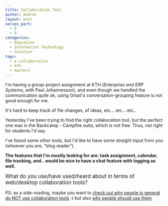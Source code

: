 ```yaml
---
title: Collaboration Tool
author: Andrei
layout: post
series_part:
  - 8
  - 8
categories:
  - Education
  - Information Technology
  - Solution
tags:
  - e-collaboration
  - kth
  - masters
---
```

I'm having a group-project assignment at KTH (*Enterprise and ERP Systems*, with Paul Johannesson), and even though we handled the communication quite ok, using Gmail's conversation-grouping feature is not good enough for me.

It's hard to keep track of file changes, of ideas, etc... etc... etc..

Yesterday I've been trying to find the right collaboration tool, but the perfect one was in the Backcamp - Campfire suite, which is not free. Thus, not right for students I'd say.



I've found some other tools, but I'd like to have some straight input from you (whoever you are, "blog reader").

**The features that I'm mostly looking for are: task assignment, calendar, file tracking, and.. would be nice to have a chat feature with logging as well.**

<big>What do you use/have used/heard about in terms of web/desktop collaboration tools?</big>

PS: as a side-reading, maybe you want to [check out why people in general do NOT use collaboration tools][1] :) but also [why people should use them][2]

 [1]: http://www.anecdote.com.au/archives/2006/09/why_people_dont.html
 [2]: http://www.lifehack.org/articles/management/5-alternatives-to-time-wasting-meetings.html